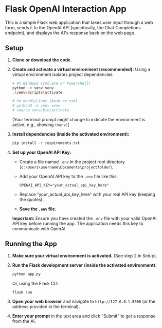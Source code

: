 # Flask OpenAI Interaction App

This is a simple Flask web application that takes user input through a web form, sends it to the OpenAI API (specifically, the Chat Completions endpoint), and displays the AI's response back on the web page.

## Setup

1. **Clone or download the code.**
2. **Create and activate a virtual environment (recommended):**
    Using a virtual environment isolates project dependencies.

    ```bash
    # On Windows (cmd.exe or PowerShell)
    python -m venv venv
    .\venv\Scripts\activate

    # On macOS/Linux (bash or zsh)
    # python3 -m venv venv
    # source venv/bin/activate
    ```

    (Your terminal prompt might change to indicate the environment is active, e.g., showing `(venv)`)

3. **Install dependencies (inside the activated environment):**

    ```bash
    pip install -r requirements.txt
    ```

4. **Set up your OpenAI API Key:**
    - Create a file named `.env` in the project root directory (`c:\Users\username\Documents\projectfolder`).
    - Add your OpenAI API key to the `.env` file like this:

        ```env
        OPENAI_API_KEY="your_actual_api_key_here"
        ```

    - Replace "your_actual_api_key_here" with your real API key (keeping the quotes).
    - **Save the `.env` file.**

    **Important:** Ensure you have created the `.env` file with your valid OpenAI API key before running the app. The application needs this key to communicate with OpenAI.

## Running the App

1. **Make sure your virtual environment is activated.** (See step 2 in Setup).

2. **Run the Flask development server (inside the activated environment):**

    ```bash
    python app.py
    ```

    Or, using the Flask CLI:

    ```bash
    flask run
    ```

3. **Open your web browser** and navigate to `http://127.0.0.1:5000` (or the address provided in the terminal).

4. **Enter your prompt** in the text area and click "Submit" to get a response from the AI.
